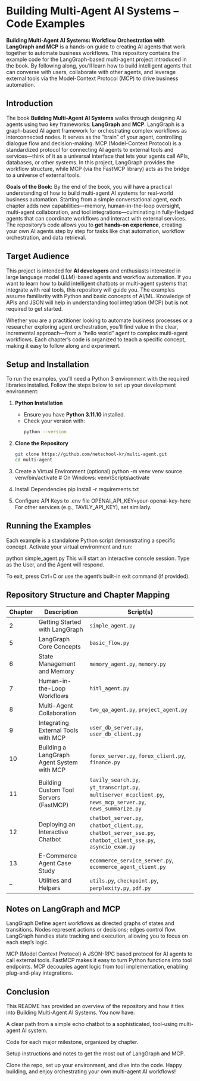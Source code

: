 # Building Multi-Agent AI Systems – Code Examples

**Building Multi-Agent AI Systems: Workflow Orchestration with LangGraph and MCP** is a hands-on guide to creating AI agents that work together to automate business workflows. This repository contains the example code for the LangGraph-based multi-agent project introduced in the book. By following along, you’ll learn how to build intelligent agents that can converse with users, collaborate with other agents, and leverage external tools via the Model-Context Protocol (MCP) to drive business automation.

## Introduction

The book **Building Multi-Agent AI Systems** walks through designing AI agents using two key frameworks: **LangGraph** and **MCP**. LangGraph is a graph-based AI agent framework for orchestrating complex workflows as interconnected nodes. It serves as the “brain” of your agent, controlling dialogue flow and decision-making. MCP (Model-Context Protocol) is a standardized protocol for connecting AI agents to external tools and services—think of it as a universal interface that lets your agents call APIs, databases, or other systems. In this project, LangGraph provides the workflow structure, while MCP (via the FastMCP library) acts as the bridge to a universe of external tools.

**Goals of the Book:** By the end of the book, you will have a practical understanding of how to build multi-agent AI systems for real-world business automation. Starting from a simple conversational agent, each chapter adds new capabilities—memory, human-in-the-loop oversight, multi-agent collaboration, and tool integrations—culminating in fully-fledged agents that can coordinate workflows and interact with external services. The repository’s code allows you to **get hands-on experience**, creating your own AI agents step by step for tasks like chat automation, workflow orchestration, and data retrieval.

## Target Audience

This project is intended for **AI developers** and enthusiasts interested in large language model (LLM)-based agents and workflow automation. If you want to learn how to build intelligent chatbots or multi-agent systems that integrate with real tools, this repository will guide you. The examples assume familiarity with Python and basic concepts of AI/ML. Knowledge of APIs and JSON will help in understanding tool integration (MCP) but is not required to get started.

Whether you are a practitioner looking to automate business processes or a researcher exploring agent orchestration, you’ll find value in the clear, incremental approach—from a “hello world” agent to complex multi-agent workflows. Each chapter’s code is organized to teach a specific concept, making it easy to follow along and experiment.

## Setup and Installation

To run the examples, you’ll need a Python 3 environment with the required libraries installed. Follow the steps below to set up your development environment:

1. **Python Installation**  
   - Ensure you have **Python 3.11.10** installed.  
   - Check your version with:
     ```bash
     python --version
     ```

2. **Clone the Repository**  
   ```bash
   git clone https://github.com/netschool-kr/multi-agent.git
   cd multi-agent

3. Create a Virtual Environment (optional)
   python -m venv venv
   source venv/bin/activate   # On Windows: venv\Scripts\activate
   
4. Install Dependencies
pip install -r requirements.txt

5. Configure API Keys to .env file
   OPENAI_API_KEY=your-openai-key-here
   For other services (e.g., TAVILY_API_KEY), set similarly.

## Running the Examples
Each example is a standalone Python script demonstrating a specific concept. Activate your virtual environment and run:

python simple_agent.py
This will start an interactive console session. Type as the User, and the Agent will respond.

To exit, press Ctrl+C or use the agent’s built-in exit command (if provided).

## Repository Structure and Chapter Mapping
| Chapter | Description                                       | Script(s)                              |
|---------|---------------------------------------------------|----------------------------------------|
| 2       | Getting Started with LangGraph                    | `simple_agent.py`                      |
| 5       | LangGraph Core Concepts                           | `basic_flow.py`                        |
| 6       | State Management and Memory                       | `memory_agent.py`, `memory.py`         |
| 7       | Human-in-the-Loop Workflows                       | `hitl_agent.py`                        |
| 8       | Multi-Agent Collaboration                         | `two_qa_agent.py`, `project_agent.py`  |
| 9       | Integrating External Tools with MCP               | `user_db_server.py`, `user_db_client.py` |
| 10      | Building a LangGraph Agent System with MCP        | `forex_server.py`, `forex_client.py`, `finance.py` |
| 11      | Building Custom Tool Servers (FastMCP)            | `tavily_search.py`, `yt_transcript.py`, `multiserver_mcpclient.py`, `news_mcp_server.py`, `news_summarize.py` |
| 12      | Deploying an Interactive Chatbot                  | `chatbot_server.py`, `chatbot_client.py`, `chatbot_server_sse.py`, `chatbot_client_sse.py`, `asyncio_exam.py` |
| 13      | E-Commerce Agent Case Study                       | `ecommerce_service_server.py`, `ecommerce_agent_client.py` |
| –       | Utilities and Helpers                             | `utils.py`, `checkpoint.py`, `perplexity.py`, `pdf.py` |

## Notes on LangGraph and MCP
LangGraph
Define agent workflows as directed graphs of states and transitions. Nodes represent actions or decisions; edges control flow. LangGraph handles state tracking and execution, allowing you to focus on each step’s logic.

MCP (Model Context Protocol)
A JSON-RPC based protocol for AI agents to call external tools. FastMCP makes it easy to turn Python functions into tool endpoints. MCP decouples agent logic from tool implementation, enabling plug-and-play integrations.

## Conclusion
This README has provided an overview of the repository and how it ties into Building Multi-Agent AI Systems. You now have:

A clear path from a simple echo chatbot to a sophisticated, tool-using multi-agent AI system.

Code for each major milestone, organized by chapter.

Setup instructions and notes to get the most out of LangGraph and MCP.

Clone the repo, set up your environment, and dive into the code. Happy building, and enjoy orchestrating your own multi-agent AI workflows!
